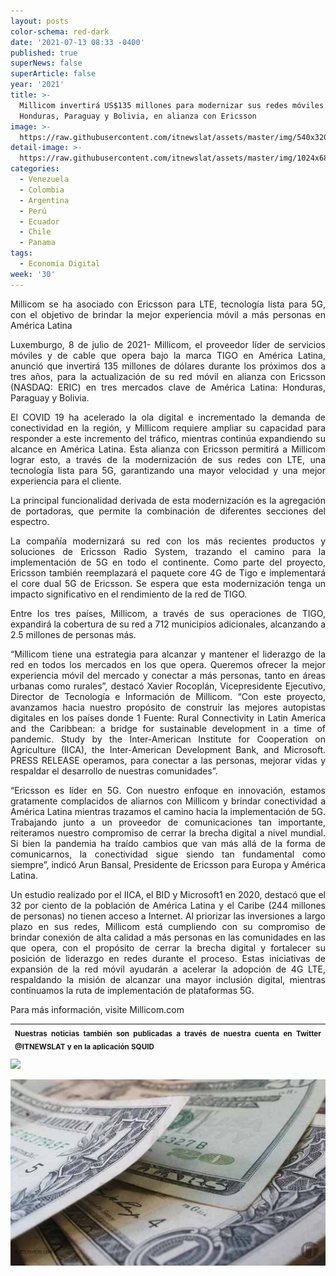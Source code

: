 ```yaml
---
layout: posts
color-schema: red-dark
date: '2021-07-13 08:33 -0400'
published: true
superNews: false
superArticle: false
year: '2021'
title: >-
  Millicom invertirá US$135 millones para modernizar sus redes móviles en
  Honduras, Paraguay y Bolivia, en alianza con Ericsson
image: >-
  https://raw.githubusercontent.com/itnewslat/assets/master/img/540x320/Dinero-p.jpg
detail-image: >-
  https://raw.githubusercontent.com/itnewslat/assets/master/img/1024x680/Dinero-g.jpg
categories:
  - Venezuela
  - Colombia
  - Argentina
  - Perú
  - Ecuador
  - Chile
  - Panama
tags:
  - Economía Digital
week: '30'
---
```

<p style="text-align: justify;">Millicom se ha asociado con Ericsson para LTE, tecnología lista para 5G, con el objetivo de brindar la mejor experiencia móvil a más personas en América Latina</p>
<p style="text-align: justify;">Luxemburgo, 8 de julio de 2021- Millicom, el proveedor líder de servicios móviles y de cable que opera bajo la marca TIGO en América Latina, anunció que invertirá 135 millones de dólares durante los próximos dos a tres años, para la actualización de su red móvil en alianza con Ericsson (NASDAQ: ERIC) en tres mercados clave de América Latina: Honduras, Paraguay y Bolivia.</p>
<p style="text-align: justify;">El COVID 19 ha acelerado la ola digital e incrementado la demanda de conectividad en la región, y Millicom requiere ampliar su capacidad para responder a este incremento del tráfico, mientras continúa expandiendo su alcance en América Latina. Esta alianza con Ericsson permitirá a Millicom lograr esto, a través de la modernización de sus redes con LTE, una tecnología lista para 5G, garantizando una mayor velocidad y una mejor experiencia para el cliente.</p>
<p style="text-align: justify;">La principal funcionalidad derivada de esta modernización es la agregación de portadoras, que permite la combinación de diferentes secciones del espectro.</p>
<p style="text-align: justify;">La compañía modernizará su red con los más recientes productos y soluciones de Ericsson Radio System, trazando el camino para la implementación de 5G en todo el continente. Como parte del proyecto, Ericsson también reemplazará el paquete core 4G de Tigo e implementará el core dual 5G de Ericsson. Se espera que esta modernización tenga un impacto significativo en el rendimiento de la red de TIGO.</p>
<p style="text-align: justify;">Entre los tres países, Millicom, a través de sus operaciones de TIGO, expandirá la cobertura de su red a 712 municipios adicionales, alcanzando a 2.5 millones de personas más.</p>
<p style="text-align: justify;">“Millicom tiene una estrategia para alcanzar y mantener el liderazgo de la red en todos los mercados en los que opera. Queremos ofrecer la mejor experiencia móvil del mercado y conectar a más personas, tanto en áreas urbanas como rurales”, destacó Xavier Rocoplán, Vicepresidente Ejecutivo, Director de Tecnología e Información de Millicom. “Con este proyecto, avanzamos hacia nuestro propósito de construir las mejores autopistas digitales en los países donde 1 Fuente: Rural Connectivity in Latin America and the Caribbean: a bridge for sustainable development in a time of pandemic. Study by the Inter-American Institute for Cooperation on Agriculture (IICA), the Inter-American Development Bank, and Microsoft. PRESS RELEASE operamos, para conectar a las personas, mejorar vidas y respaldar el desarrollo de nuestras comunidades”.</p>
<p style="text-align: justify;">“Ericsson es líder en 5G. Con nuestro enfoque en innovación, estamos gratamente complacidos de aliarnos con Millicom y brindar conectividad a América Latina mientras trazamos el camino hacia la implementación de 5G. Trabajando junto a un proveedor de comunicaciones tan importante, reiteramos nuestro compromiso de cerrar la brecha digital a nivel mundial. Si bien la pandemia ha traído cambios que van más allá de la forma de comunicarnos, la conectividad sigue siendo tan fundamental como siempre”, indicó Arun Bansal, Presidente de Ericsson para Europa y América Latina.</p>
<p style="text-align: justify;">Un estudio realizado por el IICA, el BID y Microsoft1 en 2020, destacó que el 32 por ciento de la población de América Latina y el Caribe (244 millones de personas) no tienen acceso a Internet. Al priorizar las inversiones a largo plazo en sus redes, Millicom está cumpliendo con su compromiso de brindar conexión de alta calidad a más personas en las comunidades en las que opera, con el propósito de cerrar la brecha digital y fortalecer su posición de liderazgo en redes durante el proceso. Estas iniciativas de expansión de la red móvil ayudarán a acelerar la adopción de 4G LTE, respaldando la misión de alcanzar una mayor inclusión digital, mientras continuamos la ruta de implementación de plataformas 5G.</p>
<p style="text-align: justify;">Para más información, visite Millicom.com</p>

<table style="height: 42px;" width="569">
<tbody>
<tr>
<td style="text-align: justify;"><sub><strong>Nuestras noticias también son publicadas a través de nuestra cuenta en Twitter <a href="https://twitter.com/itnewslat?lang=es">@ITNEWSLAT</a> y en la aplicación <a href="https://squidapp.co/en/">SQUID</a></strong></sub></td>
</tr>
</tbody>
</table>

<img src="https://tracker.metricool.com/c3po.jpg?hash=56f88a41e39ab42c063cc51676587a04"/>

![](https://raw.githubusercontent.com/itnewslat/assets/master/img/540x320/Dinero-p.jpg)